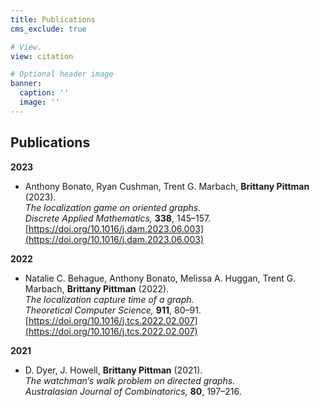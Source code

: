 ```yaml
---
title: Publications
cms_exclude: true

# View.
view: citation

# Optional header image
banner:
  caption: ''
  image: ''
---
```


## Publications  

**2023**  
- Anthony Bonato, Ryan Cushman, Trent G. Marbach, **Brittany Pittman** (2023).  
  *The localization game on oriented graphs.*  
  *Discrete Applied Mathematics,* **338**, 145–157.  
  [https://doi.org/10.1016/j.dam.2023.06.003](https://doi.org/10.1016/j.dam.2023.06.003)  

**2022**  
- Natalie C. Behague, Anthony Bonato, Melissa A. Huggan, Trent G. Marbach, **Brittany Pittman** (2022).  
  *The localization capture time of a graph.*  
  *Theoretical Computer Science,* **911**, 80–91.  
  [https://doi.org/10.1016/j.tcs.2022.02.007](https://doi.org/10.1016/j.tcs.2022.02.007)  

**2021**  
- D. Dyer, J. Howell, **Brittany Pittman** (2021).  
  *The watchman’s walk problem on directed graphs.*  
  *Australasian Journal of Combinatorics,* **80**, 197–216.
